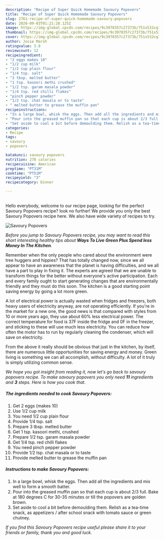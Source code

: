 ```yaml
---
description: "Recipe of Super Quick Homemade Savoury Popovers"
title: "Recipe of Super Quick Homemade Savoury Popovers"
slug: 2761-recipe-of-super-quick-homemade-savoury-popovers
date: 2020-09-03T01:21:28.125Z
image: https://img-global.cpcdn.com/recipes/9c3970357c27373b/751x532cq70/savoury-popovers-recipe-main-photo.jpg
thumbnail: https://img-global.cpcdn.com/recipes/9c3970357c27373b/751x532cq70/savoury-popovers-recipe-main-photo.jpg
cover: https://img-global.cpcdn.com/recipes/9c3970357c27373b/751x532cq70/savoury-popovers-recipe-main-photo.jpg
author: Josie Marsh
ratingvalue: 3.8
reviewcount: 12
recipeingredient:
- "2 eggs makes 10"
- "1/2 cup milk"
- "1/2 cup plain flour"
- "1/4 tsp. salt"
- "3 tbsp. melted butter"
- "1 tsp. kasoori methi crushed"
- "1/2 tsp. garam masala powder"
- "1/4 tsp. red chilli flakes"
- "pinch pepper powder"
- "1/2 tsp. chat masala or to taste"
- " melted butter to grease the muffin pan"
recipeinstructions:
- "In a large bowl, whisk the eggs. Then add all the ingredients and mix well to form a smooth batter."
- "Pour into the greased muffin pan so that each cup is about 2/3 full. Bake at 180 degrees C for 30-35 minutes or till the popovers are golden brown."
- "Set aside to cool a bit before demoulding them. Relish as a tea-time snack, as appetizers / after school snack with tomato sauce or green chutney."
categories:
- Recipe
tags:
- savoury
- popovers

katakunci: savoury popovers 
nutrition: 278 calories
recipecuisine: American
preptime: "PT31M"
cooktime: "PT51M"
recipeyield: "3"
recipecategory: Dinner

---
```

<br>
Hello everybody, welcome to our recipe page, looking for the perfect Savoury Popovers recipe? look no further! We provide you only the best Savoury Popovers recipe here. We also have wide variety of recipes to try.
<br>


![Savoury Popovers](https://img-global.cpcdn.com/recipes/9c3970357c27373b/751x532cq70/savoury-popovers-recipe-main-photo.jpg)

<i>Before you jump to Savoury Popovers recipe, you may want to read this short interesting healthy tips about 
<strong>Ways To Live Green Plus Spend less Money In The Kitchen</strong>.</i>
</br>

Remember when the only people who cared about the environment were tree huggers and hippies? That has totally changed now, since we all appear to have an awareness that the planet is having difficulties, and we all have a part to play in fixing it. The experts are agreed that we are unable to transform things for the better without everyone's active participation. Each and every family ought to start generating changes that are environmentally friendly and they must do this soon. The kitchen is a good starting point saving energy by going a lot more green.

A lot of electrical power is actually wasted when fridges and freezers, both heavy users of electricity anyway, are not operating efficiently. If you're in the market for a new one, the good news is that compared with styles from 10 or more years ago, they use about 60% less electrical power. The correct temperature for food is 37F inside the fridge and 0F in the freezer, and sticking to these will use much less electricity. You can reduce how often the motor has to run by regularly cleaning the condenser, which will save on electricity.

From the above it really should be obvious that just in the kitchen, by itself, there are numerous little opportunities for saving energy and money. Green living is something we can all accomplish, without difficulty. A lot of it truly is simply utilizing common sense.


<i>We hope you got insight from reading it, now let's go back to savoury popovers recipe. To make savoury popovers you only need <strong>11</strong> ingredients and <strong>3</strong> steps. Here is how you cook that.
</i>

##### The ingredients needed to cook Savoury Popovers:

1. Get 2 eggs (makes 10)
1. Use 1/2 cup milk
1. You need 1/2 cup plain flour
1. Provide 1/4 tsp. salt
1. Prepare 3 tbsp. melted butter
1. Get 1 tsp. kasoori methi, crushed
1. Prepare 1/2 tsp. garam masala powder
1. Get 1/4 tsp. red chilli flakes
1. You need pinch pepper powder
1. Provide 1/2 tsp. chat masala or to taste
1. Provide  melted butter to grease the muffin pan


##### Instructions to make Savoury Popovers:

1. In a large bowl, whisk the eggs. Then add all the ingredients and mix well to form a smooth batter.
1. Pour into the greased muffin pan so that each cup is about 2/3 full. Bake at 180 degrees C for 30-35 minutes or till the popovers are golden brown.
1. Set aside to cool a bit before demoulding them. Relish as a tea-time snack, as appetizers / after school snack with tomato sauce or green chutney.


<i>If you find this Savoury Popovers recipe useful please share it to your friends or family, thank you and good luck.</i>
